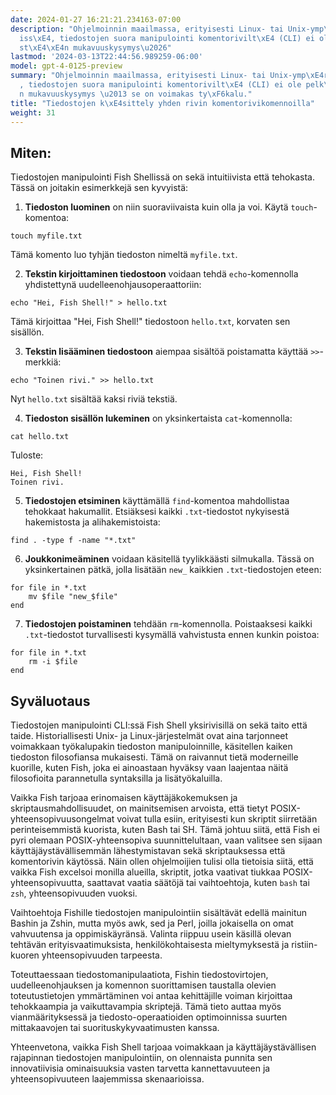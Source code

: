 ```yaml
---
date: 2024-01-27 16:21:21.234163-07:00
description: "Ohjelmoinnin maailmassa, erityisesti Linux- tai Unix-ymp\xE4rist\xF6\
  iss\xE4, tiedostojen suora manipulointi komentorivilt\xE4 (CLI) ei ole pelk\xE4\
  st\xE4\xE4n mukavuuskysymys\u2026"
lastmod: '2024-03-13T22:44:56.989259-06:00'
model: gpt-4-0125-preview
summary: "Ohjelmoinnin maailmassa, erityisesti Linux- tai Unix-ymp\xE4rist\xF6iss\xE4\
  , tiedostojen suora manipulointi komentorivilt\xE4 (CLI) ei ole pelk\xE4st\xE4\xE4\
  n mukavuuskysymys \u2013 se on voimakas ty\xF6kalu."
title: "Tiedostojen k\xE4sittely yhden rivin komentorivikomennoilla"
weight: 31
---
```


## Miten:
Tiedostojen manipulointi Fish Shellissä on sekä intuitiivista että tehokasta. Tässä on joitakin esimerkkejä sen kyvyistä:

1. **Tiedoston luominen** on niin suoraviivaista kuin olla ja voi. Käytä `touch`-komentoa:

```Fish Shell
touch myfile.txt
```

Tämä komento luo tyhjän tiedoston nimeltä `myfile.txt`.

2. **Tekstin kirjoittaminen tiedostoon** voidaan tehdä `echo`-komennolla yhdistettynä uudelleenohjausoperaattoriin:

```Fish Shell
echo "Hei, Fish Shell!" > hello.txt
```

Tämä kirjoittaa "Hei, Fish Shell!" tiedostoon `hello.txt`, korvaten sen sisällön.

3. **Tekstin lisääminen tiedostoon** aiempaa sisältöä poistamatta käyttää `>>`-merkkiä:

```Fish Shell
echo "Toinen rivi." >> hello.txt
```

Nyt `hello.txt` sisältää kaksi riviä tekstiä.

4. **Tiedoston sisällön lukeminen** on yksinkertaista `cat`-komennolla:

```Fish Shell
cat hello.txt
```

Tuloste:
```
Hei, Fish Shell!
Toinen rivi.
```

5. **Tiedostojen etsiminen** käyttämällä `find`-komentoa mahdollistaa tehokkaat hakumallit. Etsiäksesi kaikki `.txt`-tiedostot nykyisestä hakemistosta ja alihakemistoista:

```Fish Shell
find . -type f -name "*.txt"
```

6. **Joukkonimeäminen** voidaan käsitellä tyylikkäästi silmukalla. Tässä on yksinkertainen pätkä, jolla lisätään `new_` kaikkien `.txt`-tiedostojen eteen:

```Fish Shell
for file in *.txt
    mv $file "new_$file"
end
```

7. **Tiedostojen poistaminen** tehdään `rm`-komennolla. Poistaaksesi kaikki `.txt`-tiedostot turvallisesti kysymällä vahvistusta ennen kunkin poistoa:

```Fish Shell
for file in *.txt
    rm -i $file
end
```

## Syväluotaus
Tiedostojen manipulointi CLI:ssä Fish Shell yksirivisillä on sekä taito että taide. Historiallisesti Unix- ja Linux-järjestelmät ovat aina tarjonneet voimakkaan työkalupakin tiedoston manipuloinnille, käsitellen kaiken tiedoston filosofiansa mukaisesti. Tämä on raivannut tietä moderneille kuorille, kuten Fish, joka ei ainoastaan hyväksy vaan laajentaa näitä filosofioita parannetulla syntaksilla ja lisätyökaluilla.

Vaikka Fish tarjoaa erinomaisen käyttäjäkokemuksen ja skriptausmahdollisuudet, on mainitsemisen arvoista, että tietyt POSIX-yhteensopivuusongelmat voivat tulla esiin, erityisesti kun skriptit siirretään perinteisemmistä kuorista, kuten Bash tai SH. Tämä johtuu siitä, että Fish ei pyri olemaan POSIX-yhteensopiva suunnittelultaan, vaan valitsee sen sijaan käyttäjäystävällisemmän lähestymistavan sekä skriptauksessa että komentorivin käytössä. Näin ollen ohjelmoijien tulisi olla tietoisia siitä, että vaikka Fish excelsoi monilla alueilla, skriptit, jotka vaativat tiukkaa POSIX-yhteensopivuutta, saattavat vaatia säätöjä tai vaihtoehtoja, kuten `bash` tai `zsh`, yhteensopivuuden vuoksi.

Vaihtoehtoja Fishille tiedostojen manipulointiin sisältävät edellä mainitun Bashin ja Zshin, mutta myös awk, sed ja Perl, joilla jokaisella on omat vahvuutensa ja oppimiskäyränsä. Valinta riippuu usein käsillä olevan tehtävän erityisvaatimuksista, henkilökohtaisesta mieltymyksestä ja ristiin-kuoren yhteensopivuuden tarpeesta.

Toteuttaessaan tiedostomanipulaatiota, Fishin tiedostovirtojen, uudelleenohjauksen ja komennon suorittamisen taustalla olevien toteutustietojen ymmärtäminen voi antaa kehittäjille voiman kirjoittaa tehokkaampia ja vaikuttavampia skriptejä. Tämä tieto auttaa myös vianmäärityksessä ja tiedosto-operaatioiden optimoinnissa suurten mittakaavojen tai suorituskykyvaatimusten kanssa.

Yhteenvetona, vaikka Fish Shell tarjoaa voimakkaan ja käyttäjäystävällisen rajapinnan tiedostojen manipulointiin, on olennaista punnita sen innovatiivisia ominaisuuksia vasten tarvetta kannettavuuteen ja yhteensopivuuteen laajemmissa skenaarioissa.
